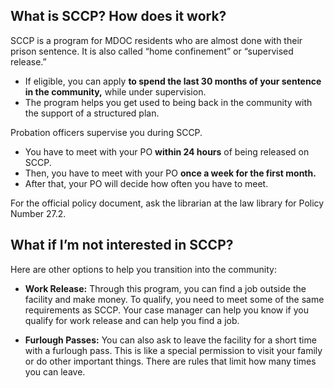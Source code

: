 ## What is SCCP? How does it work?

SCCP is a program for MDOC residents who are almost done with their prison sentence. It is also called “home confinement” or “supervised release.”

- If eligible, you can apply **to spend the last 30 months of your sentence in the community,** while under supervision.
- The program helps you get used to being back in the community with the support of a structured plan.

Probation officers supervise you during SCCP.

- You have to meet with your PO **within 24 hours** of being released on SCCP.
- Then, you have to meet with your PO **once a week for the first month.**
- After that, your PO will decide how often you have to meet.

For the official policy document, ask the librarian at the law library for Policy Number 27.2.

## What if I’m not interested in SCCP?

Here are other options to help you transition into the community:

- **Work Release:** Through this program, you can find a job outside the facility and make money. To qualify, you need to meet some of the same requirements as SCCP. Your case manager can help you know if you qualify for work release and can help you find a job.

- **Furlough Passes:** You can also ask to leave the facility for a short time with a furlough pass. This is like a special permission to visit your family or do other important things. There are rules that limit how many times you can leave.
